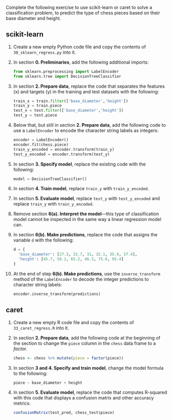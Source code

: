 Complete the following exercise to use scikit-learn
or caret to solve a classification problem, to predict
the type of chess pieces based on their base diameter
and height.

## scikit-learn

1. Create a new empty Python code file and copy the
   contents of `30_sklearn_regress.py` into it.

2. In section **0. Preliminaries**, add the following
   additional imports:
   ```python
   from sklearn.preprocessing import LabelEncoder
   from sklearn.tree import DecisionTreeClassifier
   ```

3. In section **2. Prepare data**, replace the code
   that separates the features (x) and targets (y)
   in the training and test datasets with the 
   following:
   ```python
   train_x = train.filter(['base_diameter','height'])
   train_y = train.piece
   test_x = test.filter(['base_diameter','height'])
   test_y = test.piece
   ```

4. Below that, but still in section **2. Prepare data**,
   add the following code to use a `LabelEncoder` to
   encode the character string labels as integers:
   ```python
   encoder = LabelEncoder()
   encoder.fit(chess.piece)
   train_y_encoded = encoder.transform(train_y)
   test_y_encoded = encoder.transform(test_y)
   ```

5. In section **3. Specify model**, replace the existing
   code with the following:
   ```python
   model = DecisionTreeClassifier()
   ```

6. In section **4. Train model**, replace `train_y` with
   `train_y_encoded`.

7. In section **5. Evaluate model**, replace `test_y` with
   `test_y_encoded` and replace `train_y` with 
   `train_y_encoded`.

8. Remove section **6(a). Interpret the model**—this type 
   of classification model cannot be inspected in the
   same way a linear regression model can.

9. In section **6(b). Make predictions**, replace the code
   that assigns the variable `d` with the following:
   ```python
   d = {
     'base_diameter': [27.3, 32.7, 31, 32.1, 35.9, 37.4],
     'height': [45.7, 58.1, 65.2, 46.3, 75.6, 95.4]
   }
   ```

10. At the end of step **6(b). Make predictions**, use the
    `inverse_transform` method of the `LabelEncoder` to
    decode the integer predictions to character string
    labels:
    ```python
    encoder.inverse_transform(predictions)
    ```

## caret

1. Create a new empty R code file and copy the
   contents of `33_caret_regress.R` into it.

2. In section **2. Prepare data**, add the following code
   at the beginning of the section to change the `piece`
   column in the `chess` data frame to a _factor_.
   ```r
   chess <- chess %>% mutate(piece = factor(piece))
   ```

3. In section **3 and 4. Specify and train model**, change
   the model formula to the following:
   ```r
   piece ~ base_diameter + height
   ```

4. In section **5. Evaluate model**, replace the code that
   computes R-squared with this code that displays a
   confusion matrix and other accuracy metrics:
   ```r
   confusionMatrix(test_pred, chess_test$piece)
   ```
